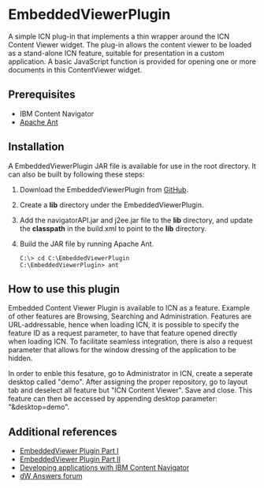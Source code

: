 # EmbeddedViewerPlugin

A simple ICN plug-in that implements a thin wrapper around the ICN Content Viewer widget. The plug-in allows the content viewer to be loaded as a stand-alone ICN feature, suitable for presentation in a custom application. A basic JavaScript function is provided for opening one or more documents in this ContentViewer widget.

## Prerequisites

* IBM Content Navigator
* [Apache Ant](http://ant.apache.org/)

## Installation
A EmbeddedViewerPlugin JAR file is available for use in the root directory. It can also be built by following these steps:

1. Download the EmbeddedViewerPlugin from [GitHub](https://github.com/ibm-ecm/ibm-content-navigator-samples/tree/master/EmbeddedViewerPlugin).
2. Create a **lib** directory under the EmbeddedViewerPlugin.
3. Add the navigatorAPI.jar and j2ee.jar file to the **lib** directory, and update the **classpath** in the build.xml to point to the **lib** directory.
4. Build the JAR file by running Apache Ant.

    ```
    C:\> cd C:\EmbeddedViewerPlugin
    C:\EmbeddedViewerPlugin> ant
    ```

## How to use this plugin
Embedded Content Viewer Plugin is available to ICN as a feature. Example of other features are Browsing, Searching and Administration. Features are URL-addressable, hence when loading ICN, it is possible to specify the feature ID as a request parameter, to have that feature opened directly when loading ICN. To facilitate seamless integration, there is also a request parameter that allows for the window dressing of the application to be hidden.

In order to enble this fesature, go to Administrator in ICN, create a seperate desktop called "demo". After assigning the proper repository, go to layout tab and deselect all feature but "ICN Content Viewer". Save and close. This feature can then be accessed by appending desktop parameter: "&desktop=demo".

## Additional references

* [EmbeddedViewer Plugin Part I](https://www.ibm.com/support/pages/node/1280704?lang=en)
* [EmbeddedViewer Plugin Part II](https://www.ibm.com/support/pages/node/1280698?lang=en)
* [Developing applications with IBM Content Navigator](https://www.ibm.com/support/knowledgecenter/SSEUEX_3.0.7/com.ibm.developingeuc.doc/eucdi000.html)
* [dW Answers forum](https://developer.ibm.com/answers/topics/icn/)